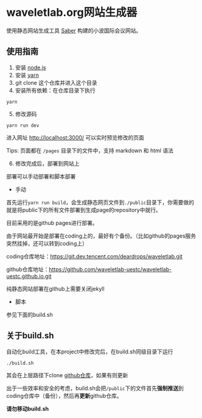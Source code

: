 # waveletlab.org网站生成器

使用静态网站生成工具 [Saber](https://github.com/egoist/saber) 构建的小波国际会议网站。

## 使用指南

1. 安装 [node.js](https://nodejs.org/zh-cn/)
2. 安装 [yarn](https://yarnpkg.com/zh-Hant/)
3. git clone 这个仓库并进入这个目录
4. 安装所有依赖：在仓库目录下执行
```
yarn
```
5. 修改源码
```
yarn run dev
```
进入网址 [http://localhost:3000/](http://localhost:3000/) 可以实时预览修改的页面

Tips: 页面都在 `/pages` 目录下的文件中，支持 markdown 和 html 语法

6. 修改完成后，部署到网站上

部署可以手动部署和脚本部署

- 手动

首先运行`yarn run build`，会生成静态网页文件到`./public`目录下，你需要做的就是将public下的所有文件部署到生成page的repository中就行。

目前采用的是github pages进行部署。

由于网站最开始是部署在coding上的，最好有个备份。（比如github的pages服务突然挂掉，还可以转到coding上）

coding仓库地址：https://git.dev.tencent.com/deardrops/waveletlab.git

github仓库地址：https://github.com/waveletlab-uestc/waveletlab-uestc.github.io.git

纯静态网站部署在github上需要关闭jekyll

- 脚本

参见下面的build.sh

## 关于build.sh

自动化build工具，在本project中修改完后，在build.sh同级目录下运行
```
./build.sh
```
其会在上层路径下clone [github仓库](https://github.com/waveletlab-uestc/waveletlab-uestc.github.io.git)，如果有则更新

出于一些效率和安全的考虑，build.sh会把`/public`下的文件首先**强制推送**到coding仓库中（备份），然后再**更新**github仓库。

**请勿移动build.sh**
